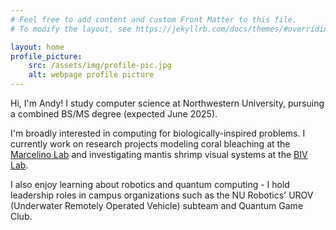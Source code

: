 ```yaml
---
# Feel free to add content and custom Front Matter to this file.
# To modify the layout, see https://jekyllrb.com/docs/themes/#overriding-theme-defaults

layout: home
profile_picture:
    src: /assets/img/profile-pic.jpg
    alt: webpage profile picture
---
```


Hi, I'm Andy! I study computer science at Northwestern University, pursuing a combined BS/MS degree (expected June 2025).

I'm broadly interested in computing for biologically-inspired problems. I currently work on research projects modeling coral bleaching at the [Marcelino Lab](http://www.civil.northwestern.edu/EHE/Marcelinogroup/index.html) and investigating mantis shrimp visual systems at the [BIV Lab](https://www.alexander.vision/).

I also enjoy learning about robotics and quantum computing - I hold leadership roles in campus organizations such as the NU Robotics' UROV (Underwater Remotely Operated Vehicle) subteam and Quantum Game Club.
